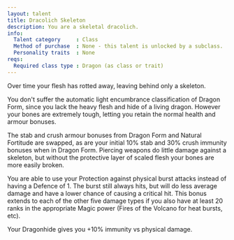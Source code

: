 ```yaml
---
layout: talent
title: Dracolich Skeleton
description: You are a skeletal dracolich.
info:
  Talent category     : Class
  Method of purchase  : None - this talent is unlocked by a subclass.
  Personality traits  : None
reqs:
  Required class type : Dragon (as class or trait)
---
```


Over time your flesh has rotted away, leaving behind only a skeleton.

You don't suffer the automatic light encumbrance classification of Dragon Form, since you lack the heavy flesh and hide of a living dragon. However your bones are extremely tough, letting you retain the normal health and armour bonuses.

The stab and crush armour bonuses from Dragon Form and Natural Fortitude are swapped, as are your initial 10% stab and 30% crush immunity bonuses when in Dragon Form. Piercing weapons do little damage against a skeleton, but without the protective layer of scaled flesh your bones are more easily broken.

You are able to use your Protection against physical burst attacks instead of having a Defence of 1. The burst still always hits, but will do less average damage and have a lower chance of causing a critical hit. This bonus extends to each of the other five damage types if you also have at least 20 ranks in the appropriate Magic power (Fires of the Volcano for heat bursts, etc).

Your Dragonhide gives you +10% immunity vs physical damage.